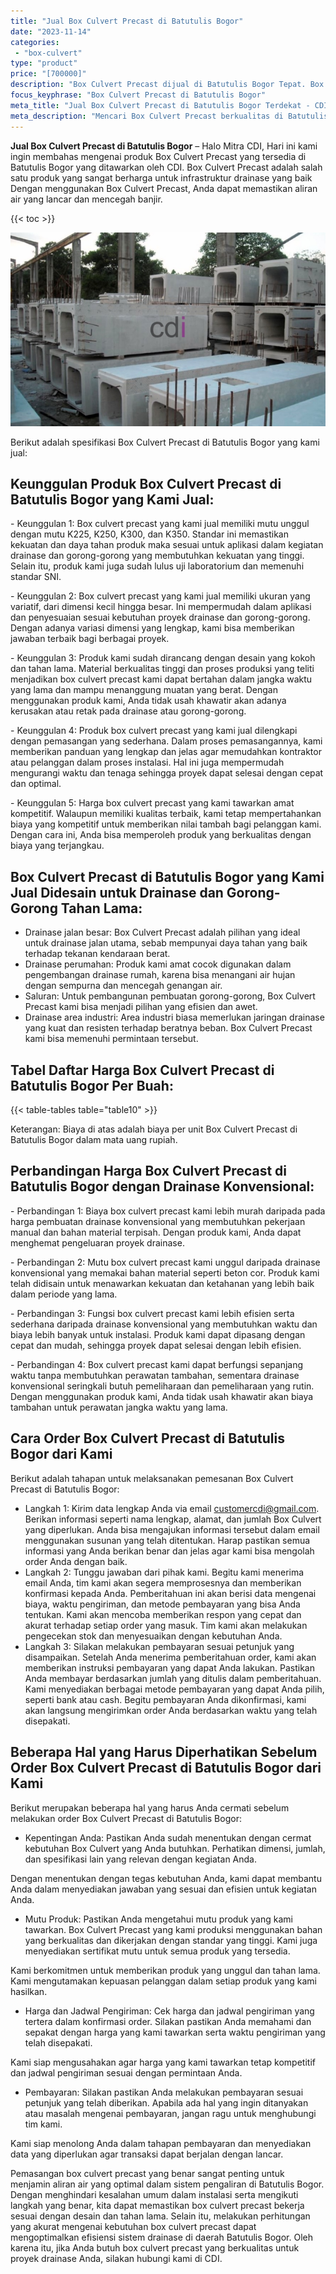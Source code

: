 ```yaml
---
title: "Jual Box Culvert Precast di Batutulis Bogor"
date: "2023-11-14"
categories:
 - "box-culvert"
type: "product"
price: "[700000]"
description: "Box Culvert Precast dijual di Batutulis Bogor Tepat. Box Culvert Precast unggulan untuk kebutuhan konstruksi dengan performa superior. Hubungi kami untuk konsultasi mendalam."
focus_keyphrase: "Box Culvert Precast di Batutulis Bogor"
meta_title: "Jual Box Culvert Precast di Batutulis Bogor Terdekat - CDI"
meta_description: "Mencari Box Culvert Precast berkualitas di Batutulis Bogor? Layanan profesional kami siap membantu dengan penawaran kompetitif. Klik untuk penawaran istimewa."
---
```


**Jual Box Culvert Precast di Batutulis Bogor** – Halo Mitra CDI, Hari ini kami ingin membahas mengenai produk Box Culvert Precast yang tersedia di Batutulis Bogor yang ditawarkan oleh CDI. Box Culvert Precast adalah salah satu produk yang sangat berharga untuk infrastruktur drainase yang baik Dengan menggunakan Box Culvert Precast, Anda dapat memastikan aliran air yang lancar dan mencegah banjir.

{{< toc >}}

![Jual Box Culvert Precast di Batutulis Bogor](/images/box-culvert/box-culvert-02.jpg)

Berikut adalah spesifikasi Box Culvert Precast di Batutulis Bogor yang kami jual: 

## Keunggulan Produk Box Culvert Precast di Batutulis Bogor yang Kami Jual:

\- Keunggulan 1: Box culvert precast yang kami jual memiliki mutu unggul dengan mutu K225, K250, K300, dan K350. Standar ini memastikan kekuatan dan daya tahan produk maka sesuai untuk aplikasi dalam kegiatan drainase dan gorong-gorong yang membutuhkan kekuatan yang tinggi. Selain itu, produk kami juga sudah lulus uji laboratorium dan memenuhi standar SNI.

\- Keunggulan 2: Box culvert precast yang kami jual memiliki ukuran yang variatif, dari dimensi kecil hingga besar. Ini mempermudah dalam aplikasi dan penyesuaian sesuai kebutuhan proyek drainase dan gorong-gorong. Dengan adanya variasi dimensi yang lengkap, kami bisa memberikan jawaban terbaik bagi berbagai proyek.

\- Keunggulan 3: Produk kami sudah dirancang dengan desain yang kokoh dan tahan lama. Material berkualitas tinggi dan proses produksi yang teliti menjadikan box culvert precast kami dapat bertahan dalam jangka waktu yang lama dan mampu menanggung muatan yang berat. Dengan menggunakan produk kami, Anda tidak usah khawatir akan adanya kerusakan atau retak pada drainase atau gorong-gorong.

\- Keunggulan 4: Produk box culvert precast yang kami jual dilengkapi dengan pemasangan yang sederhana. Dalam proses pemasangannya, kami memberikan panduan yang lengkap dan jelas agar memudahkan kontraktor atau pelanggan dalam proses instalasi. Hal ini juga mempermudah mengurangi waktu dan tenaga sehingga proyek dapat selesai dengan cepat dan optimal.

\- Keunggulan 5: Harga box culvert precast yang kami tawarkan amat kompetitif. Walaupun memiliki kualitas terbaik, kami tetap mempertahankan biaya yang kompetitif untuk memberikan nilai tambah bagi pelanggan kami. Dengan cara ini, Anda bisa memperoleh produk yang berkualitas dengan biaya yang terjangkau.

## Box Culvert Precast di Batutulis Bogor yang Kami Jual Didesain untuk Drainase dan Gorong-Gorong Tahan Lama:

*   Drainase jalan besar: Box Culvert Precast adalah pilihan yang ideal untuk drainase jalan utama, sebab mempunyai daya tahan yang baik terhadap tekanan kendaraan berat.
*   Drainase perumahan: Produk kami amat cocok digunakan dalam pengembangan drainase rumah, karena bisa menangani air hujan dengan sempurna dan mencegah genangan air.
*   Saluran: Untuk pembangunan pembuatan gorong-gorong, Box Culvert Precast kami bisa menjadi pilihan yang efisien dan awet.
*   Drainase area industri: Area industri biasa memerlukan jaringan drainase yang kuat dan resisten terhadap beratnya beban. Box Culvert Precast kami bisa memenuhi permintaan tersebut.

## Tabel Daftar Harga Box Culvert Precast di Batutulis Bogor Per Buah:

{{< table-tables table="table10" >}}

Keterangan: Biaya di atas adalah biaya per unit Box Culvert Precast di Batutulis Bogor dalam mata uang rupiah.

## Perbandingan Harga Box Culvert Precast di Batutulis Bogor dengan Drainase Konvensional:

\- Perbandingan 1: Biaya box culvert precast kami lebih murah daripada pada harga pembuatan drainase konvensional yang membutuhkan pekerjaan manual dan bahan material terpisah. Dengan produk kami, Anda dapat menghemat pengeluaran proyek drainase.

\- Perbandingan 2: Mutu box culvert precast kami unggul daripada drainase konvensional yang memakai bahan material seperti beton cor. Produk kami telah didisain untuk menawarkan kekuatan dan ketahanan yang lebih baik dalam periode yang lama.

\- Perbandingan 3: Fungsi box culvert precast kami lebih efisien serta sederhana daripada drainase konvensional yang membutuhkan waktu dan biaya lebih banyak untuk instalasi. Produk kami dapat dipasang dengan cepat dan mudah, sehingga proyek dapat selesai dengan lebih efisien.

\- Perbandingan 4: Box culvert precast kami dapat berfungsi sepanjang waktu tanpa membutuhkan perawatan tambahan, sementara drainase konvensional seringkali butuh pemeliharaan dan pemeliharaan yang rutin. Dengan menggunakan produk kami, Anda tidak usah khawatir akan biaya tambahan untuk perawatan jangka waktu yang lama.

## Cara Order Box Culvert Precast di Batutulis Bogor dari Kami

Berikut adalah tahapan untuk melaksanakan pemesanan Box Culvert Precast di Batutulis Bogor:

*   Langkah 1: Kirim data lengkap Anda via email customercdi@gmail.com. Berikan informasi seperti nama lengkap, alamat, dan jumlah Box Culvert yang diperlukan.
Anda bisa mengajukan informasi tersebut dalam email menggunakan susunan yang telah ditentukan. Harap pastikan semua informasi yang Anda berikan benar dan jelas agar kami bisa mengolah order Anda dengan baik.
*   Langkah 2: Tunggu jawaban dari pihak kami. Begitu kami menerima email Anda, tim kami akan segera memprosesnya dan memberikan konfirmasi kepada Anda. Pemberitahuan ini akan berisi data mengenai biaya, waktu pengiriman, dan metode pembayaran yang bisa Anda tentukan.
Kami akan mencoba memberikan respon yang cepat dan akurat terhadap setiap order yang masuk. Tim kami akan melakukan pengecekan stok dan menyesuaikan dengan kebutuhan Anda.
*   Langkah 3: Silakan melakukan pembayaran sesuai petunjuk yang disampaikan. Setelah Anda menerima pemberitahuan order, kami akan memberikan instruksi pembayaran yang dapat Anda lakukan. Pastikan Anda membayar berdasarkan jumlah yang ditulis dalam pemberitahuan.
Kami menyediakan berbagai metode pembayaran yang dapat Anda pilih, seperti bank atau cash. Begitu pembayaran Anda dikonfirmasi, kami akan langsung mengirimkan order Anda berdasarkan waktu yang telah disepakati.

## Beberapa Hal yang Harus Diperhatikan Sebelum Order Box Culvert Precast di Batutulis Bogor dari Kami

Berikut merupakan beberapa hal yang harus Anda cermati sebelum melakukan order Box Culvert Precast di Batutulis Bogor:

*   Kepentingan Anda: Pastikan Anda sudah menentukan dengan cermat kebutuhan Box Culvert yang Anda butuhkan. Perhatikan dimensi, jumlah, dan spesifikasi lain yang relevan dengan kegiatan Anda.

Dengan menentukan dengan tegas kebutuhan Anda, kami dapat membantu Anda dalam menyediakan jawaban yang sesuai dan efisien untuk kegiatan Anda.
*   Mutu Produk: Pastikan Anda mengetahui mutu produk yang kami tawarkan. Box Culvert Precast yang kami produksi menggunakan bahan yang berkualitas dan dikerjakan dengan standar yang tinggi. Kami juga menyediakan sertifikat mutu untuk semua produk yang tersedia.

Kami berkomitmen untuk memberikan produk yang unggul dan tahan lama. Kami mengutamakan kepuasan pelanggan dalam setiap produk yang kami hasilkan.
*   Harga dan Jadwal Pengiriman: Cek harga dan jadwal pengiriman yang tertera dalam konfirmasi order. Silakan pastikan Anda memahami dan sepakat dengan harga yang kami tawarkan serta waktu pengiriman yang telah disepakati.

Kami siap mengusahakan agar harga yang kami tawarkan tetap kompetitif dan jadwal pengiriman sesuai dengan permintaan Anda.
*   Pembayaran: Silakan pastikan Anda melakukan pembayaran sesuai petunjuk yang telah diberikan. Apabila ada hal yang ingin ditanyakan atau masalah mengenai pembayaran, jangan ragu untuk menghubungi tim kami.

Kami siap menolong Anda dalam tahapan pembayaran dan menyediakan data yang diperlukan agar transaksi dapat berjalan dengan lancar.

Pemasangan box culvert precast yang benar sangat penting untuk menjamin aliran air yang optimal dalam sistem pengaliran di Batutulis Bogor. Dengan menghindari kesalahan umum dalam instalasi serta mengikuti langkah yang benar, kita dapat memastikan box culvert precast bekerja sesuai dengan desain dan tahan lama. Selain itu, melakukan perhitungan yang akurat mengenai kebutuhan box culvert precast dapat mengoptimalkan efisiensi sistem drainase di daerah Batutulis Bogor. Oleh karena itu, jika Anda butuh box culvert precast yang berkualitas untuk proyek drainase Anda, silakan hubungi kami di CDI.